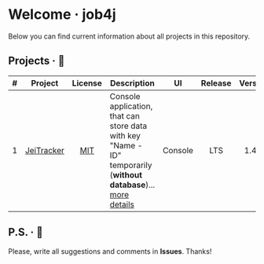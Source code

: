 # Welcome &middot; job4j

Below you can find current information about all projects in this repository.

## Projects &middot; :rocket:

| # | Project | License | Description | UI | Release | Version |
|:-:| :-----: | :-----: | ----------- | :-: | :-----: | :----: |
| 1 | [JeiTracker](https://github.com/jeikhan/job4j/tree/hotfix_3/chapter_002/src/main/java/ru/job4j/tracker) | [MIT](https://github.com/jeikhan/job4j/blob/hotfix_3/LICENSE) | Console application, that can store data with key "Name - ID" temporarily (**without database**)... [more details](https://github.com/jeikhan/job4j/blob/hotfix_3/chapter_002/src/main/java/ru/job4j/tracker/README.md) | Console | LTS | 1.4.1 |

## P.S. &middot; :snail:

Please, write all suggestions and comments in **Issues**. Thanks!